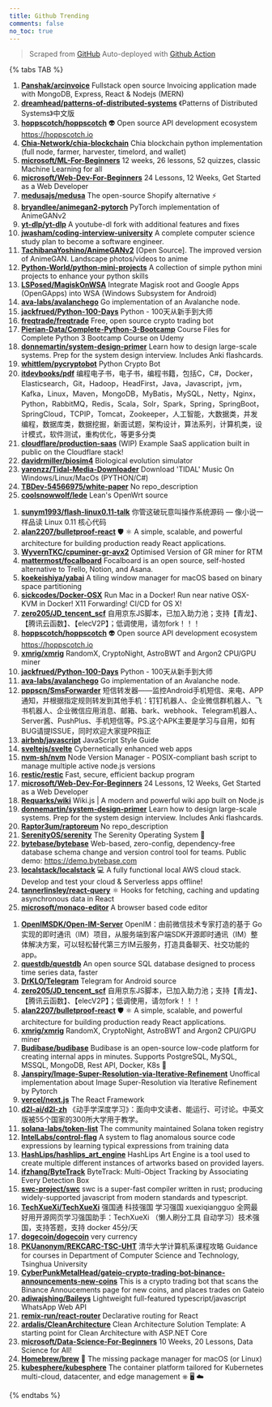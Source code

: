 ```yaml
---
title: Github Trending
comments: false
no_toc: true
---
```


> Scraped from [GitHub](https://github.com/trending)
Auto-deployed with [Github Action](https://docs.github.com/en/actions)

{% tabs TAB %}
<!-- tab Daily -->
1. [**Panshak/arcinvoice**](https://github.com/Panshak/arcinvoice)
Fullstack open source Invoicing application made with MongoDB, Express, React & Nodejs (MERN)
2. [**dreamhead/patterns-of-distributed-systems**](https://github.com/dreamhead/patterns-of-distributed-systems)
《Patterns of Distributed Systems》中文版
3. [**hoppscotch/hoppscotch**](https://github.com/hoppscotch/hoppscotch)
👽 Open source API development ecosystem https://hoppscotch.io
4. [**Chia-Network/chia-blockchain**](https://github.com/Chia-Network/chia-blockchain)
Chia blockchain python implementation (full node, farmer, harvester, timelord, and wallet)
5. [**microsoft/ML-For-Beginners**](https://github.com/microsoft/ML-For-Beginners)
12 weeks, 26 lessons, 52 quizzes, classic Machine Learning for all
6. [**microsoft/Web-Dev-For-Beginners**](https://github.com/microsoft/Web-Dev-For-Beginners)
24 Lessons, 12 Weeks, Get Started as a Web Developer
7. [**medusajs/medusa**](https://github.com/medusajs/medusa)
The open-source Shopify alternative ⚡️
8. [**bryandlee/animegan2-pytorch**](https://github.com/bryandlee/animegan2-pytorch)
PyTorch implementation of AnimeGANv2
9. [**yt-dlp/yt-dlp**](https://github.com/yt-dlp/yt-dlp)
A youtube-dl fork with additional features and fixes
10. [**jwasham/coding-interview-university**](https://github.com/jwasham/coding-interview-university)
A complete computer science study plan to become a software engineer.
11. [**TachibanaYoshino/AnimeGANv2**](https://github.com/TachibanaYoshino/AnimeGANv2)
[Open Source]. The improved version of AnimeGAN. Landscape photos/videos to anime
12. [**Python-World/python-mini-projects**](https://github.com/Python-World/python-mini-projects)
A collection of simple python mini projects to enhance your python skills
13. [**LSPosed/MagiskOnWSA**](https://github.com/LSPosed/MagiskOnWSA)
Integrate Magisk root and Google Apps (OpenGApps) into WSA (Windows Subsystem for Android)
14. [**ava-labs/avalanchego**](https://github.com/ava-labs/avalanchego)
Go implementation of an Avalanche node.
15. [**jackfrued/Python-100-Days**](https://github.com/jackfrued/Python-100-Days)
Python - 100天从新手到大师
16. [**freqtrade/freqtrade**](https://github.com/freqtrade/freqtrade)
Free, open source crypto trading bot
17. [**Pierian-Data/Complete-Python-3-Bootcamp**](https://github.com/Pierian-Data/Complete-Python-3-Bootcamp)
Course Files for Complete Python 3 Bootcamp Course on Udemy
18. [**donnemartin/system-design-primer**](https://github.com/donnemartin/system-design-primer)
Learn how to design large-scale systems. Prep for the system design interview. Includes Anki flashcards.
19. [**whittlem/pycryptobot**](https://github.com/whittlem/pycryptobot)
Python Crypto Bot
20. [**itdevbooks/pdf**](https://github.com/itdevbooks/pdf)
编程电子书，电子书，编程书籍，包括C，C#，Docker，Elasticsearch，Git，Hadoop，HeadFirst，Java，Javascript，jvm，Kafka，Linux，Maven，MongoDB，MyBatis，MySQL，Netty，Nginx，Python，RabbitMQ，Redis，Scala，Solr，Spark，Spring，SpringBoot，SpringCloud，TCPIP，Tomcat，Zookeeper，人工智能，大数据类，并发编程，数据库类，数据挖掘，新面试题，架构设计，算法系列，计算机类，设计模式，软件测试，重构优化，等更多分类
21. [**cloudflare/production-saas**](https://github.com/cloudflare/production-saas)
(WIP) Example SaaS application built in public on the Cloudflare stack!
22. [**davidrmiller/biosim4**](https://github.com/davidrmiller/biosim4)
Biological evolution simulator
23. [**yaronzz/Tidal-Media-Downloader**](https://github.com/yaronzz/Tidal-Media-Downloader)
Download 'TIDAL' Music On Windows/Linux/MacOs (PYTHON/C#)
24. [**TBDev-54566975/white-paper**](https://github.com/TBDev-54566975/white-paper)
No repo_description
25. [**coolsnowwolf/lede**](https://github.com/coolsnowwolf/lede)
Lean's OpenWrt source
<!-- endtab -->
<!-- tab Weekly -->
1. [**sunym1993/flash-linux0.11-talk**](https://github.com/sunym1993/flash-linux0.11-talk)
你管这破玩意叫操作系统源码 — 像小说一样品读 Linux 0.11 核心代码
2. [**alan2207/bulletproof-react**](https://github.com/alan2207/bulletproof-react)
🛡️ ⚛️ A simple, scalable, and powerful architecture for building production ready React applications.
3. [**WyvernTKC/cpuminer-gr-avx2**](https://github.com/WyvernTKC/cpuminer-gr-avx2)
Optimised Version of GR miner for RTM
4. [**mattermost/focalboard**](https://github.com/mattermost/focalboard)
Focalboard is an open source, self-hosted alternative to Trello, Notion, and Asana.
5. [**koekeishiya/yabai**](https://github.com/koekeishiya/yabai)
A tiling window manager for macOS based on binary space partitioning
6. [**sickcodes/Docker-OSX**](https://github.com/sickcodes/Docker-OSX)
Run Mac in a Docker! Run near native OSX-KVM in Docker! X11 Forwarding! CI/CD for OS X!
7. [**zero205/JD_tencent_scf**](https://github.com/zero205/JD_tencent_scf)
自用京东JS脚本，已加入助力池；支持【青龙】、【腾讯云函数】、【elecV2P】；低调使用，请勿fork！！！
8. [**hoppscotch/hoppscotch**](https://github.com/hoppscotch/hoppscotch)
👽 Open source API development ecosystem https://hoppscotch.io
9. [**xmrig/xmrig**](https://github.com/xmrig/xmrig)
RandomX, CryptoNight, AstroBWT and Argon2 CPU/GPU miner
10. [**jackfrued/Python-100-Days**](https://github.com/jackfrued/Python-100-Days)
Python - 100天从新手到大师
11. [**ava-labs/avalanchego**](https://github.com/ava-labs/avalanchego)
Go implementation of an Avalanche node.
12. [**pppscn/SmsForwarder**](https://github.com/pppscn/SmsForwarder)
短信转发器——监控Android手机短信、来电、APP通知，并根据指定规则转发到其他手机：钉钉机器人、企业微信群机器人、飞书机器人、企业微信应用消息、邮箱、bark、webhook、Telegram机器人、Server酱、PushPlus、手机短信等。PS.这个APK主要是学习与自用，如有BUG请提ISSUE，同时欢迎大家提PR指正
13. [**airbnb/javascript**](https://github.com/airbnb/javascript)
JavaScript Style Guide
14. [**sveltejs/svelte**](https://github.com/sveltejs/svelte)
Cybernetically enhanced web apps
15. [**nvm-sh/nvm**](https://github.com/nvm-sh/nvm)
Node Version Manager - POSIX-compliant bash script to manage multiple active node.js versions
16. [**restic/restic**](https://github.com/restic/restic)
Fast, secure, efficient backup program
17. [**microsoft/Web-Dev-For-Beginners**](https://github.com/microsoft/Web-Dev-For-Beginners)
24 Lessons, 12 Weeks, Get Started as a Web Developer
18. [**Requarks/wiki**](https://github.com/Requarks/wiki)
Wiki.js | A modern and powerful wiki app built on Node.js
19. [**donnemartin/system-design-primer**](https://github.com/donnemartin/system-design-primer)
Learn how to design large-scale systems. Prep for the system design interview. Includes Anki flashcards.
20. [**Raptor3um/raptoreum**](https://github.com/Raptor3um/raptoreum)
No repo_description
21. [**SerenityOS/serenity**](https://github.com/SerenityOS/serenity)
The Serenity Operating System 🐞
22. [**bytebase/bytebase**](https://github.com/bytebase/bytebase)
Web-based, zero-config, dependency-free database schema change and version control tool for teams. Public demo: https://demo.bytebase.com
23. [**localstack/localstack**](https://github.com/localstack/localstack)
💻 A fully functional local AWS cloud stack. Develop and test your cloud & Serverless apps offline!
24. [**tannerlinsley/react-query**](https://github.com/tannerlinsley/react-query)
⚛️ Hooks for fetching, caching and updating asynchronous data in React
25. [**microsoft/monaco-editor**](https://github.com/microsoft/monaco-editor)
A browser based code editor
<!-- endtab -->
<!-- tab Monthly -->
1. [**OpenIMSDK/Open-IM-Server**](https://github.com/OpenIMSDK/Open-IM-Server)
OpenIM：由前微信技术专家打造的基于 Go 实现的即时通讯（IM）项目，从服务端到客户端SDK开源即时通讯（IM）整体解决方案，可以轻松替代第三方IM云服务，打造具备聊天、社交功能的app。
2. [**questdb/questdb**](https://github.com/questdb/questdb)
An open source SQL database designed to process time series data, faster
3. [**DrKLO/Telegram**](https://github.com/DrKLO/Telegram)
Telegram for Android source
4. [**zero205/JD_tencent_scf**](https://github.com/zero205/JD_tencent_scf)
自用京东JS脚本，已加入助力池；支持【青龙】、【腾讯云函数】、【elecV2P】；低调使用，请勿fork！！！
5. [**alan2207/bulletproof-react**](https://github.com/alan2207/bulletproof-react)
🛡️ ⚛️ A simple, scalable, and powerful architecture for building production ready React applications.
6. [**xmrig/xmrig**](https://github.com/xmrig/xmrig)
RandomX, CryptoNight, AstroBWT and Argon2 CPU/GPU miner
7. [**Budibase/budibase**](https://github.com/Budibase/budibase)
Budibase is an open-source low-code platform for creating internal apps in minutes. Supports PostgreSQL, MySQL, MSSQL, MongoDB, Rest API, Docker, K8s 🚀
8. [**Janspiry/Image-Super-Resolution-via-Iterative-Refinement**](https://github.com/Janspiry/Image-Super-Resolution-via-Iterative-Refinement)
Unoffical implementation about Image Super-Resolution via Iterative Refinement by Pytorch
9. [**vercel/next.js**](https://github.com/vercel/next.js)
The React Framework
10. [**d2l-ai/d2l-zh**](https://github.com/d2l-ai/d2l-zh)
《动手学深度学习》：面向中文读者、能运行、可讨论。中英文版被55个国家的300所大学用于教学。
11. [**solana-labs/token-list**](https://github.com/solana-labs/token-list)
The community maintained Solana token registry
12. [**IntelLabs/control-flag**](https://github.com/IntelLabs/control-flag)
A system to flag anomalous source code expressions by learning typical expressions from training data
13. [**HashLips/hashlips_art_engine**](https://github.com/HashLips/hashlips_art_engine)
HashLips Art Engine is a tool used to create multiple different instances of artworks based on provided layers.
14. [**ifzhang/ByteTrack**](https://github.com/ifzhang/ByteTrack)
ByteTrack: Multi-Object Tracking by Associating Every Detection Box
15. [**swc-project/swc**](https://github.com/swc-project/swc)
swc is a super-fast compiler written in rust; producing widely-supported javascript from modern standards and typescript.
16. [**TechXueXi/TechXueXi**](https://github.com/TechXueXi/TechXueXi)
强国通 科技强国 学习强国 xuexiqiangguo 全网最好用开源网页学习强国助手：TechXueXi （懒人刷分工具 自动学习）技术强国，支持答题，支持 docker 45分/天
17. [**dogecoin/dogecoin**](https://github.com/dogecoin/dogecoin)
very currency
18. [**PKUanonym/REKCARC-TSC-UHT**](https://github.com/PKUanonym/REKCARC-TSC-UHT)
清华大学计算机系课程攻略 Guidance for courses in Department of Computer Science and Technology, Tsinghua University
19. [**CyberPunkMetalHead/gateio-crypto-trading-bot-binance-announcements-new-coins**](https://github.com/CyberPunkMetalHead/gateio-crypto-trading-bot-binance-announcements-new-coins)
This is a crypto trading bot that scans the Binance Annoucements page for new coins, and places trades on Gateio
20. [**adiwajshing/Baileys**](https://github.com/adiwajshing/Baileys)
Lightweight full-featured typescript/javascript WhatsApp Web API
21. [**remix-run/react-router**](https://github.com/remix-run/react-router)
Declarative routing for React
22. [**ardalis/CleanArchitecture**](https://github.com/ardalis/CleanArchitecture)
Clean Architecture Solution Template: A starting point for Clean Architecture with ASP.NET Core
23. [**microsoft/Data-Science-For-Beginners**](https://github.com/microsoft/Data-Science-For-Beginners)
10 Weeks, 20 Lessons, Data Science for All!
24. [**Homebrew/brew**](https://github.com/Homebrew/brew)
🍺 The missing package manager for macOS (or Linux)
25. [**kubesphere/kubesphere**](https://github.com/kubesphere/kubesphere)
The container platform tailored for Kubernetes multi-cloud, datacenter, and edge management ⎈ 🖥 ☁️
<!-- endtab -->
{% endtabs %}
